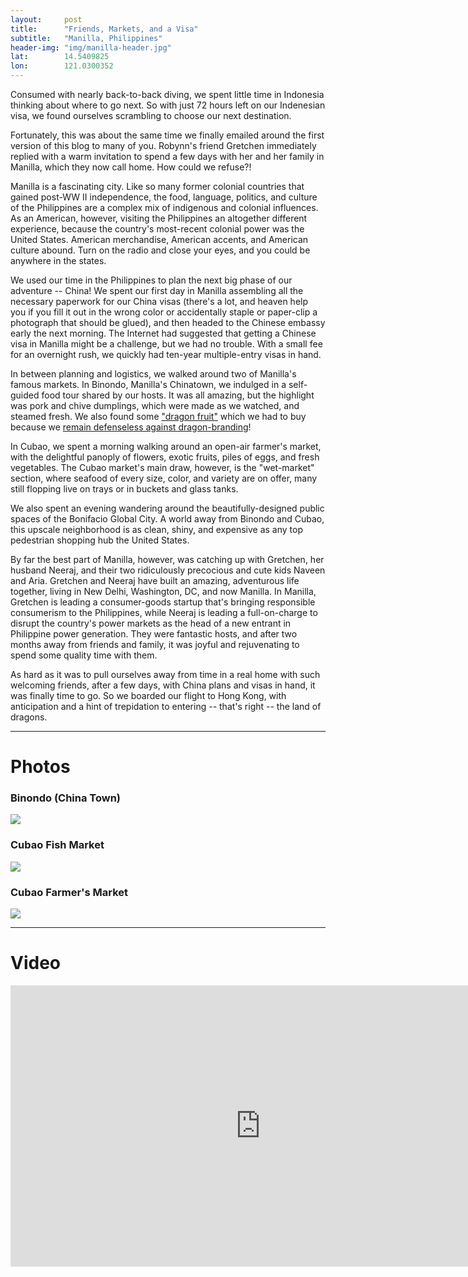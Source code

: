 ```yaml
---
layout: 	post
title:  	"Friends, Markets, and a Visa"
subtitle:   "Manilla, Philippines"
header-img: "img/manilla-header.jpg"
lat: 		14.5409825
lon: 		121.0300352
---
```


Consumed with nearly back-to-back diving, we spent little time in Indonesia thinking about where to go next. So with just 72 hours left on our Indenesian visa, we found ourselves scrambling to choose our next destination.

Fortunately, this was about the same time we finally emailed around the first version of this blog to many of you.  Robynn's friend Gretchen immediately replied with a warm invitation to spend a few days with her and her family in Manilla, which they now call home.  How could we refuse?! 

Manilla is a fascinating city. Like so many former colonial countries that gained post-WW II independence, the food, language, politics, and culture of the Philippines are a complex mix of indigenous and colonial influences. As an American, however, visiting the Philippines an altogether different experience, because the country's most-recent colonial power was the United States. American merchandise, American accents, and American culture abound. Turn on the radio and close your eyes, and you could be anywhere in the states.

We used our time in the Philippines to plan the next big phase of our adventure -- China! We spent our first day in Manilla assembling all the necessary paperwork for our China visas (there's a lot, and heaven help you if you fill it out in the wrong color or accidentally staple or paper-clip a photograph that should be glued), and then headed to the Chinese embassy early the next morning. The Internet had suggested that getting a Chinese visa in Manilla might be a challenge, but we had no trouble.  With a small fee for an overnight rush, we quickly had ten-year multiple-entry visas in hand.  

In between planning and logistics, we walked around two of Manilla's famous markets. In Binondo, Manilla's Chinatown, we indulged in a self-guided food tour shared by our hosts. It was all amazing, but the highlight was pork and chive dumplings, which were made as we watched, and steamed fresh. We also found some ["dragon fruit"](https://en.wikipedia.org/wiki/Pitaya) which we had to buy because we [remain defenseless against dragon-branding](/steffen-adventures/2015/06/26/dragons/)!

In Cubao, we spent a morning walking around an open-air farmer's market, with the delightful panoply of flowers, exotic fruits, piles of eggs, and fresh vegetables. The Cubao market's main draw, however, is the "wet-market" section, where seafood of every size, color, and variety are on offer, many still flopping live on trays or in buckets and glass tanks. 

We also spent an evening wandering around the beautifully-designed public spaces of the Bonifacio Global City.  A world away from Binondo and Cubao, this upscale neighborhood is as clean, shiny, and expensive as any top pedestrian shopping hub the United States.

By far the best part of Manilla, however, was catching up with Gretchen, her husband Neeraj, and their two ridiculously precocious and cute kids Naveen and Aria. Gretchen and Neeraj have built an amazing, adventurous life together, living in New Delhi, Washington, DC, and now Manilla. In Manilla, Gretchen is leading a consumer-goods startup that's bringing responsible consumerism to the Philippines, while Neeraj is leading a full-on-charge to disrupt the country's power markets as the head of a new entrant in Philippine power generation. They were fantastic hosts, and after two months away from friends and family, it was joyful and rejuvenating to spend some quality time with them.

As hard as it was to pull ourselves away from time in a real home with such welcoming friends, after a few days, with China plans and visas in hand, it was finally time to go. So we boarded our flight to Hong Kong, with anticipation and a hint of trepidation to entering -- that's right -- the land of dragons.

---

# Photos

### Binondo (China Town)

<img src="{{ site.baseurl }}/img/manilla-binondo-collage.jpg" class="img-responsive">

### Cubao Fish Market

<img src="{{ site.baseurl }}/img/manilla-cubao-fish-collage.jpg" class="img-responsive">

### Cubao Farmer's Market

<img src="{{ site.baseurl }}/img/manilla-cubao-fruits-collage.jpg" class="img-responsive">


---

# Video

<iframe src="https://player.vimeo.com/video/132662037?title=0&byline=0&portrait=0" width="800" height="450" frameborder="0" webkitallowfullscreen mozallowfullscreen allowfullscreen></iframe>






